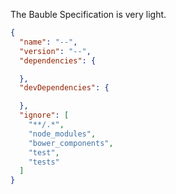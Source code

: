 The Bauble Specification is very light.

```json
{
  "name": "--",
  "version": "--",
  "dependencies": {

  },
  "devDependencies": {

  },
  "ignore": [
    "**/.*",
    "node_modules",
    "bower_components",
    "test",
    "tests"
  ]
}
```
